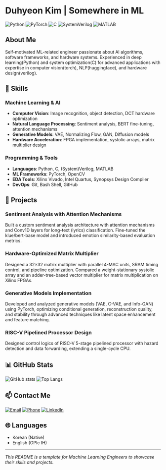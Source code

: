 # Duhyeon Kim | Somewhere in ML

![Python](https://img.shields.io/badge/Python-3776AB?style=for-the-badge&logo=python&logoColor=white)
![PyTorch](https://img.shields.io/badge/PyTorch-EE4C2C?style=for-the-badge&logo=pytorch&logoColor=white)
![C](https://img.shields.io/badge/C-00599C?style=for-the-badge&logo=c&logoColor=white)
![SystemVerilog](https://img.shields.io/badge/SystemVerilog-CAD09D?style=for-the-badge)
![MATLAB](https://img.shields.io/badge/MATLAB-0076A8?style=for-the-badge&logo=mathworks&logoColor=white)

## About Me

Self-motivated ML-related engineer passionate about AI algorithms, software frameworks, and hardware systems. Experienced in deep learning(Python) and system optimization(C) for advanced applications with expertise in computer vision(torch), NLP(huggingface), and hardware design(verilog).

## 🧠 Skills

### Machine Learning & AI
- **Computer Vision**: Image recognition, object detection, DCT hardware optimization
- **Natural Language Processing**: Sentiment analysis, BERT fine-tuning, attention mechanisms
- **Generative Models**: VAE, Normalizing Flow, GAN, Diffusion models
- **Hardware Acceleration**: FPGA implementation, systolic arrays, matrix multiplier design

### Programming & Tools
- **Languages**: Python, C, (System)Verilog, MATLAB
- **ML Frameworks**: PyTorch, OpenCV
- **EDA Tools**: Xilinx Vivado, Intel Quartus, Synopsys Design Compiler
- **DevOps**: Git, Bash Shell, GitHub

## 🚀 Projects

### Sentiment Analysis with Attention Mechanisms
Built a custom sentiment analysis architecture with attention mechanisms and Conv1D layers for long-text (lyrics) classification. Fine-tuned the klue/bert-base model and introduced emotion similarity-based evaluation metrics.

### Hardware-Optimized Matrix Multiplier
Designed a 32×32 matrix multiplier with parallel 4-MAC units, SRAM timing control, and pipeline optimization. Compared a weight-stationary systolic array and an adder-tree-based vector multiplier for matrix multiplication on Xilinx FPGAs.

### Generative Models Implementation
Developed and analyzed generative models (VAE, C-VAE, and Info-GAN) using PyTorch, optimizing conditional generation, reconstruction quality, and stability through advanced techniques like latent space enhancement and feature matching.

### RISC-V Pipelined Processor Design
Designed control logics of RISC-V 5-stage pipelined processor with hazard detection and data forwarding, extending a single-cycle CPU.

## 📊 GitHub Stats

![GitHub stats](https://github-readme-stats.vercel.app/api?username=dudududukim&show_icons=true&theme=radical)
![Top Langs](https://github-readme-stats.vercel.app/api/top-langs/?username=dudududukim&layout=compact&theme=radical)

## 📫 Contact Me

[![Email](https://img.shields.io/badge/Email-kdhluck@naver.com-D14836?style=for-the-badge&logo=gmail&logoColor=white)](mailto:kdhluck@naver.com)
[![Phone](https://img.shields.io/badge/Phone-%2B82_10--6654--9551-25D366?style=for-the-badge)](tel:+821066549551)
[![LinkedIn](https://img.shields.io/badge/LinkedIn-0077B5?style=for-the-badge&logo=linkedin&logoColor=white)](https://linkedin.com/in/yourusername)

## 🌐 Languages

- Korean (Native)
- English (OPIc IH)

---

*This README is a template for Machine Learning Engineers to showcase their skills and projects.*
